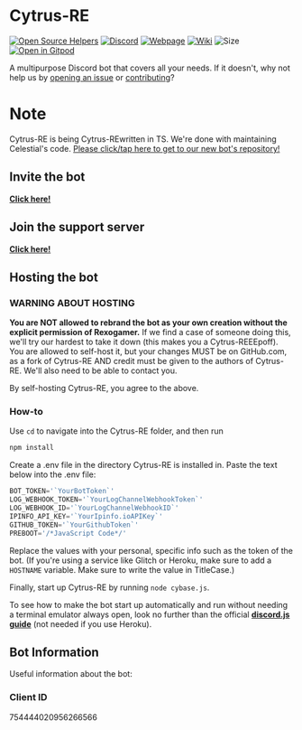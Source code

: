 # Cytrus-RE
[![Open Source Helpers](https://www.codetriage.com/rexogamer/cytrus-re/badges/users.svg)](https://www.codetriage.com/rexogamer/cytrus-re) [![Discord ](https://img.shields.io/discord/739524957255630858?color=Bonk&label=discord&logo=asd&logoColor=ad)](https://discord.gg/BTKT53N) [![Webpage](https://img.shields.io/website?down_color=lightgrey&down_message=is%20down.&up_message=is%20up%21&url=https%3A%2F%2Fcytrus-re.github.io%2F)](https://cytrus-re.github.io) [![Wiki](https://img.shields.io/badge/Wiki-information%20about%20cytrus--re-informational)](https://github.com/Cytrus-RE/cytrus-re/wiki) ![Size](https://img.shields.io/github/repo-size/Cytrus-RE/cytrus-re?label=Cytrus-RE%20Size) [![Open in Gitpod](https://gitpod.io/button/open-in-gitpod.svg)](https://gitpod.io/#https://github.com/cytrus-re/cytrus-re)

A multipurpose Discord bot that covers all your needs. If it doesn't, why not help us by [opening an issue](https://github.com/cytrus-re/cytrus-re/issues/new) or [contributing](https://github.com/cytrus-re/cytrus-re/wiki/contributing)?  

# Note
Cytrus-RE is being Cytrus-REwritten in TS. We're done with maintaining Celestial's code. [Please click/tap here to get to our new bot's repository!](https://github.com/Cytrus-RE/debia)

## Invite the bot
[**Click here!**](https://discord.com/api/oauth2/authorize?client_id=754444020956266566&permissions=2113404151&scope=bot)

## Join the support server
[**Click here!**](https://discord.gg/BTKT53N)

## Hosting the bot

### WARNING ABOUT HOSTING
**You are NOT allowed to rebrand the bot as your own creation without the explicit permission of Rexogamer.** If we find a case of someone doing this, we'll try our hardest to take it down (this makes you a Cytrus-REEEpoff).
You are allowed to self-host it, but your changes MUST be on GitHub.com, as a fork of Cytrus-RE AND credit must be given to the authors of Cytrus-RE. We'll also need to be able to contact you.

By self-hosting Cytrus-RE, you agree to the above.

### How-to
Use `cd` to navigate into the Cytrus-RE folder, and then run
```bash
npm install
``` 
Create a .env file in the directory Cytrus-RE is installed in. Paste the text below into the .env file:  
```js
BOT_TOKEN='`YourBotToken`'
LOG_WEBHOOK_TOKEN='`YourLogChannelWebhookToken`'
LOG_WEBHOOK_ID='`YourLogChannelWebhookID`'
IPINFO_API_KEY='`YourIpinfo.ioAPIKey`'
GITHUB_TOKEN='`YourGithubToken`'
PREBOOT='/*JavaScript Code*/'
```
Replace the values with your personal, specific info such as the token of the bot. (If you're using a service like Glitch or Heroku, make sure to add a `HOSTNAME` variable. Make sure to write the value in TitleCase.)

Finally, start up Cytrus-RE by running ```node cybase.js```.

To see how to make the bot start up automatically and run without needing a terminal emulator always open, look no further than the official [**discord.js guide**](https://discordjs.guide/improving-dev-environment/pm2.html) (not needed if you use Heroku).

## Bot Information
Useful information about the bot:

### Client ID
754444020956266566
